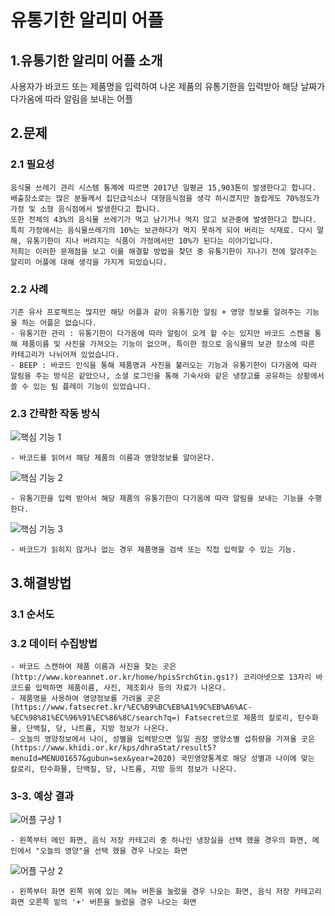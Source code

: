 # 유통기한 알리미 어플

1.유통기한 알리미 어플 소개
------------------------
사용자가 바코드 또는 제품명을 입력하여 나온 제품의 유통기한을 입력받아 해당 날짜가 다가옴에 따라 알림을 보내는 어플

2.문제
------------
### 2.1 필요성
```
음식물 쓰레기 관리 시스템 통계에 따르면 2017년 일평균 15,903톤이 발생한다고 합니다.
배출장소로는 많은 분들께서 집단급식소나 대형음식점을 생각 하시겠지만 놀랍게도 70%정도가 가정 및 소형 음식점에서 발생한다고 합니다.
또한 전체의 43%의 음식물 쓰레기가 먹고 남기거나 먹지 않고 보관중에 발생한다고 합니다.
특히 가정에서는 음식물쓰레기의 10%는 보관하다가 먹지 못하게 되어 버리는 식재료. 다시 말해, 유통기한이 지나 버려지는 식품이 가정에서만 10%가 된다는 이야기입니다.
저희는 이러한 문제점을 보고 이를 해결할 방법을 찾던 중 유통기한이 지나기 전에 알려주는 알리미 어플에 대해 생각을 가지게 되었습니다.
```
### 2.2 사례
```
기존 유사 프로젝트는 많지만 해당 어플과 같이 유통기한 알림 + 영양 정보를 알려주는 기능을 하는 어플은 없습니다.
- 유통기한 관리 : 유통기한이 다가옴에 따라 알림이 오게 할 수는 있지만 바코드 스캔을 통해 제품이름 및 사진을 가져오는 기능이 없으며, 특이한 점으로 음식물의 보관 장소에 따른 카테고리가 나뉘어져 있었습니다.
- BEEP : 바코드 인식을 통해 제품명과 사진을 불러오는 기능과 유통기한이 다가옴에 따라 알림을 주는 방식은 같았으나, 소셜 로그인을 통해 기숙사와 같은 냉장고를 공유하는 상황에서 쓸 수 있는 팀 플레이 기능이 있었습니다.
```
### 2.3 간략한 작동 방식
![핵심 기능 1](https://user-images.githubusercontent.com/74997073/235429935-a57eadc7-99f3-49d4-8452-5e13d085bea2.PNG)
```
- 바코드를 읽어서 해당 제품의 이름과 영양정보를 알아온다.
```
![핵심 기능 2](https://user-images.githubusercontent.com/74997073/235429957-ec1a4e56-34cb-4e69-b7ca-7249f1561f10.PNG)
```
- 유통기한을 입력 받아서 해당 제품의 유통기한이 다가옴에 따라 알림을 보내는 기능을 수행한다.
```
![핵심 기능 3](https://user-images.githubusercontent.com/74997073/235429964-23f5eb20-062f-4f1a-9bd4-f2bcea8dc3c9.PNG)
```
- 바코드가 읽히지 않거나 없는 경우 제품명을 검색 또는 직접 입력할 수 있는 기능.
```

3.해결방법
-----------
### 3.1 순서도


### 3.2 데이터 수집방법
```
- 바코드 스캔하여 제품 이름과 사진을 찾는 곳은 (http://www.koreannet.or.kr/home/hpisSrchGtin.gs1?) 코리아넷으로 13자리 바코드를 입력하면 제품이름, 사진, 제조회사 등의 자료가 나온다.
- 제품명을 사용하여 영양정보를 가려올 곳은 (https://www.fatsecret.kr/%EC%B9%BC%EB%A1%9C%EB%A6%AC-%EC%98%81%EC%96%91%EC%86%8C/search?q=) Fatsecret으로 제품의 칼로리, 탄수화물, 단백질, 당, 나트륨, 지방 정보가 나온다.
- 오늘의 영양정보에서 나이, 성별을 입력받으면 일일 권장 영양소별 섭취량을 가져올 곳은 (https://www.khidi.or.kr/kps/dhraStat/result5?menuId=MENU01657&gubun=sex&year=2020) 국민영양통계로 해당 성별과 나이에 맞는 칼로리, 탄수화물, 단백질, 당, 나트륨, 지방 등의 정보가 나온다.
```

### 3-3. 예상 결과
![어플 구상 1](https://user-images.githubusercontent.com/74997073/235430702-2318d700-0b05-413d-98b5-da2228d94b5e.PNG)
```
- 왼쪽부터 메인 화면, 음식 저장 카테고리 중 하나인 냉장실을 선택 했을 경우의 화면, 메인에서 "오늘의 영양"을 선택 했을 경우 나오는 화면
```
![어플 구상 2](https://user-images.githubusercontent.com/74997073/235430816-061f4a10-f2f1-4615-9cd8-4fe9ffb23ea6.PNG)
```
- 왼쪽부터 화면 왼쪽 위에 있는 메뉴 버튼을 눌렀을 경우 나오는 화면, 음식 저장 카테고리 화면 오른쪽 밑의 '+' 버튼을 눌렀을 경우 나오는 화면
```
